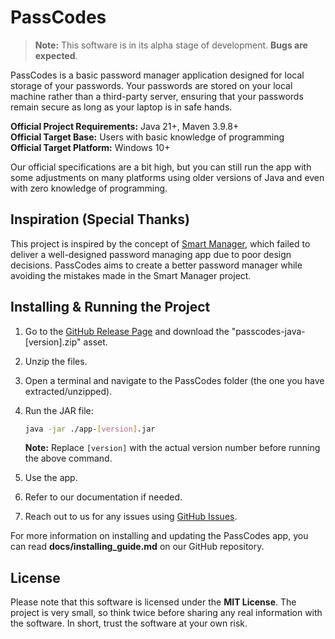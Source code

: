 # PassCodes

> **Note:** This software is in its alpha stage of development. **Bugs are expected**.

PassCodes is a basic password manager application designed for local storage of your passwords.
Your passwords are stored on your local machine rather than a third-party server, 
ensuring that your passwords remain secure as long as your laptop is in safe hands.

**Official Project Requirements:** Java 21+, Maven 3.9.8+  
**Official Target Base:** Users with basic knowledge of programming  
**Official Target Platform:** Windows 10+

Our official specifications are a bit high, 
but you can still run the app with some adjustments on many platforms using older versions of Java 
and even with zero knowledge of programming.

## Inspiration (Special Thanks)

This project is inspired by the concept of [Smart Manager](https://github.com/JeelDobariya38/Smart-Manager),
which failed to deliver a well-designed password managing app due to poor design decisions. 
PassCodes aims to create a better password manager while avoiding the mistakes made in the Smart Manager project.

## Installing & Running the Project

1. Go to the [GitHub Release Page](https://github.com/JeelDobariya38/PassCodes/releases) and download the "passcodes-java-[version].zip" asset.
2. Unzip the files.
3. Open a terminal and navigate to the PassCodes folder (the one you have extracted/unzipped).
4. Run the JAR file:

    ```bash
    java -jar ./app-[version].jar
    ```

    **Note:** Replace `[version]` with the actual version number before running the above command.

5. Use the app.
6. Refer to our documentation if needed.
7. Reach out to us for any issues using [GitHub Issues](https://github.com/JeelDobariya38/PassCodes/issues).

For more information on installing and updating the PassCodes app, 
you can read **docs/installing_guide.md** on our GitHub repository.

## License

Please note that this software is licensed under the **MIT License**. 
The project is very small, so think twice before sharing any real information with the software. 
In short, trust the software at your own risk.

